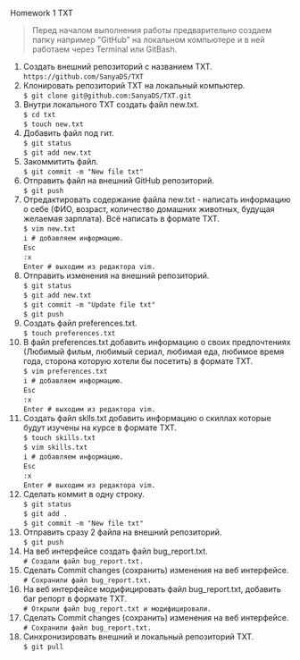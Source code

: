 Homework 1 TXT

> Перед началом выполнения работы предварительно создаем папку например "GitHub" на локальном компьютере и в ней работаем через Terminal или GitBash.

1. Создать внешний репозиторий c названием TXT.  
`https://github.com/SanyaDS/TXT`
2. Клонировать репозиторий TXT на локальный компьютер.  
`$ git clone git@github.com:SanyaDS/TXT.git`
3. Внутри локального TXT создать файл new.txt.  
`$ cd txt`  
`$ touch new.txt`
4. Добавить файл под гит.  
`$ git status`  
`$ git add new.txt`
5. Закоммитить файл.  
`$ git commit -m "New file txt"`
6. Отправить файл на внешний GitHub репозиторий.  
`$ git push`
7. Отредактировать содержание файла new.txt - написать информацию о себе (ФИО, возраст, количество домашних животных, будущая желаемая зарплата). Всё написать в формате TXT.  
`$ vim new.txt`  
`i # добавляем информацию.`  
`Esc`  
`:x`  
`Enter # выходим из редактора vim.`
8. Отправить изменения на внешний репозиторий.  
`$ git status`  
`$ git add new.txt`  
`$ git commit -m "Update file txt"`  
`$ git push`
9. Создать файл preferences.txt.  
`$ touch preferences.txt`
10. В файл preferences.txt добавить информацию о своих предпочтениях (Любимый фильм, любимый сериал, любимая еда, любимое время года, сторона которую хотели бы посетить) в формате TXT.  
`$ vim preferences.txt`  
`i # добавляем информацию.`  
`Esc`  
`:x`  
`Enter # выходим из редактора vim.`
11. Создать файл sklls.txt добавить информацию о скиллах которые будут изучены на курсе в формате TXT.  
`$ touch skills.txt`  
`$ vim skills.txt`  
`i # добавляем информацию.`  
`Esc`  
`:x`  
`Enter # выходим из редактора vim.`
12. Сделать коммит в одну строку.  
`$ git status`  
`$ git add .`  
`$ git commit -m "New file txt"`
13. Отправить сразу 2 файла на внешний репозиторий.  
`$ git push`
14. На веб интерфейсе создать файл bug_report.txt.  
`# Создали файл bug_report.txt.`
15. Сделать Commit changes (сохранить) изменения на веб интерфейсе.  
`# Сохранили файл bug_report.txt.`
16. На веб интерфейсе модифицировать файл bug_report.txt, добавить баг репорт в формате TXT.  
`# Открыли файл bug_report.txt и модифицировали.`
17. Сделать Commit changes (сохранить) изменения на веб интерфейсе.  
`# Сохранили файл bug_report.txt.`
18. Синхронизировать внешний и локальный репозиторий TXT.  
`$ git pull`
